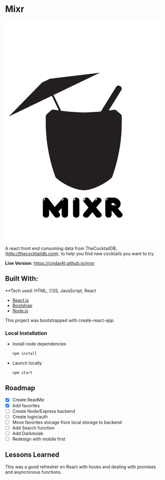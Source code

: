 # Mixr

![Mixr logo](https://github.com/cnidarAI/mixr/blob/290996f7831516dbf60baba4e1eb8a5eb5e710e2/public/mixr_logo.png)


A react front end consuming data from TheCocktailDB, (http://thecocktaildb.com), to help you find new cocktails you want to try.

**Live Version:** https://cnidarAI.github.io/mixr

## Built With:
**Tech used: HTML, CSS, JavaScript, React

* [React.js](https://reactjs.org)
* [Bootstrap](https://getbootstrap.com)
* [Node.js](https://nodejs.org)

This project was bootstrapped with create-react-app.

### Local Installation

* Install node dependencies
    ```sh
    npm install
    ```
* Launch locally
    ```sh
    npm start
    ```

## Roadmap

- [x] Create ReadMe
- [x] Add favorites
- [ ] Create Node/Express backend
- [ ] Create login/auth
- [ ] Move favorites storage from local storage to backend
- [ ] Add Search function
- [ ] Add Darkmode
- [ ] Redesign with mobile first

## Lessons Learned

This was a good refresher on React with hooks and dealing with promises and asyncronous functions.

